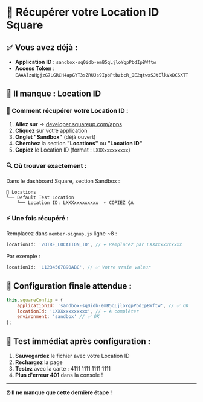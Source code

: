 # 🎯 Récupérer votre Location ID Square

## ✅ Vous avez déjà :
- **Application ID** : `sandbox-sq0idb-emB5qLjloYgpPbdIpBWftw`
- **Access Token** : `EAAAlzuHgjzG7LGRCH4apGYT3sZRUJs9IpbPtbzbcR_QE2qtwxSJtElkVxDCSXTT`

## 🎯 Il manque : Location ID

### 📍 Comment récupérer votre Location ID :

1. **Allez sur** → [developer.squareup.com/apps](https://developer.squareup.com/apps)
2. **Cliquez** sur votre application
3. **Onglet "Sandbox"** (déjà ouvert)
4. **Cherchez** la section **"Locations"** ou **"Location ID"**
5. **Copiez** le Location ID (format : `LXXXxxxxxxxxx`)

### 🔍 Où trouver exactement :

Dans le dashboard Square, section Sandbox :
```
📍 Locations
└── Default Test Location
    └── Location ID: LXXXxxxxxxxxx  ← COPIEZ ÇA
```

### ⚡ Une fois récupéré :

Remplacez dans `member-signup.js` ligne ~8 :
```javascript
locationId: 'VOTRE_LOCATION_ID', // ← Remplacez par LXXXxxxxxxxxx
```

Par exemple :
```javascript
locationId: 'L1234567890ABC', // ✅ Votre vraie valeur
```

## 🚀 Configuration finale attendue :

```javascript
this.squareConfig = {
    applicationId: 'sandbox-sq0idb-emB5qLjloYgpPbdIpBWftw', // ✅ OK
    locationId: 'LXXXxxxxxxxxx', // ← À compléter
    environment: 'sandbox' // ✅ OK
};
```

## 🧪 Test immédiat après configuration :

1. **Sauvegardez** le fichier avec votre Location ID
2. **Rechargez** la page
3. **Testez** avec la carte : 4111 1111 1111 1111
4. **Plus d'erreur 401** dans la console !

---

**⏰ Il ne manque que cette dernière étape !** 